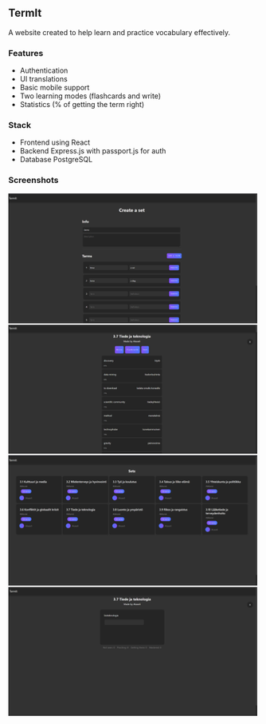 ## TermIt
A website created to help learn and practice vocabulary effectively.

### Features
- Authentication
- UI translations
- Basic mobile support
- Two learning modes (flashcards and write)
- Statistics (% of getting the term right)

  
### Stack
- Frontend using React
- Backend Express.js with passport.js for auth
- Database PostgreSQL

### Screenshots
<img src="https://github.com/Akaseli/TermIt/blob/main/screenshots/createPage.png" width="500">

<img src="https://github.com/Akaseli/TermIt/blob/main/screenshots/setPage.png" width="500">

<img src="https://github.com/Akaseli/TermIt/blob/main/screenshots/setsPage.png" width="500">

<img src="https://github.com/Akaseli/TermIt/blob/main/screenshots/writeMode.png" width="500">
